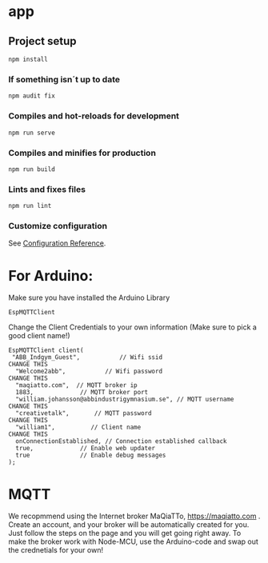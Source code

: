 # app

## Project setup
```
npm install
```
### If something isn´t up to date
```
npm audit fix
```

### Compiles and hot-reloads for development
```
npm run serve
```

### Compiles and minifies for production
```
npm run build
```

### Lints and fixes files
```
npm run lint
```

### Customize configuration
See [Configuration Reference](https://cli.vuejs.org/config/).


# For Arduino:
Make sure you have installed the Arduino Library 
```
EspMQTTClient
```
Change the Client Credentials to your own information (Make sure to pick a good client name!)
```
EspMQTTClient client(
 "ABB_Indgym_Guest",           // Wifi ssid                       CHANGE THIS
  "Welcome2abb",           // Wifi password                       CHANGE THIS
  "maqiatto.com",  // MQTT broker ip                              
  1883,             // MQTT broker port
  "william.johansson@abbindustrigymnasium.se", // MQTT username   CHANGE THIS
  "creativetalk",       // MQTT password                          CHANGE THIS
  "william1",          // Client name                             CHANGE THIS
  onConnectionEstablished, // Connection established callback
  true,             // Enable web updater
  true              // Enable debug messages
);
```


# MQTT
We recopmmend using the Internet broker MaQiaTTo, https://maqiatto.com .
Create an account, and your broker will be automatically created for you. Just follow the steps on the page
and you will get going right away.
To make the broker work with Node-MCU, use the Arduino-code and swap out the crednetials for your own!
